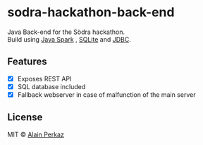 # sodra-hackathon-back-end
Java Back-end for the Södra hackathon.
</br>
Build using [Java Spark](http://sparkjava.com/) , [SQLite](https://www.sqlite.org/) and [JDBC](http://www.oracle.com/technetwork/java/javase/jdbc/index.html).

## Features
- [x] Exposes REST API
- [x] SQL database included
- [x] Fallback webserver in case of malfunction of the main server

## License
MIT © [Alain Perkaz](https://aperkaz.github.io)
